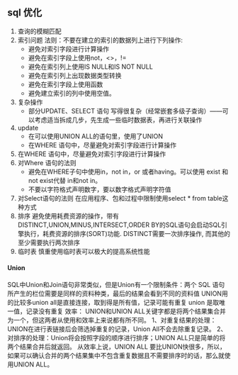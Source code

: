 ## sql 优化

1. 查询的模糊匹配
2. 索引问题 法则：不要在建立的索引的数据列上进行下列操作:
	* 避免对索引字段进行计算操作
	* 避免在索引字段上使用not，<>，!=
	* 避免在索引列上使用IS NULL和IS NOT NULL
	* 避免在索引列上出现数据类型转换
	* 避免在索引字段上使用函数
	* 避免建立索引的列中使用空值。
3. 复杂操作
   - 部分UPDATE、SELECT 语句 写得很复杂（经常嵌套多级子查询）——可以考虑适当拆成几步，先生成一些临时数据表，再进行关联操作
4. update
   - 在可以使用UNION ALL的语句里，使用了UNION
   - 在WHERE 语句中，尽量避免对索引字段进行计算操作
5. 在WHERE 语句中，尽量避免对索引字段进行计算操作
6. 对Where 语句的法则
	* 避免在WHERE子句中使用in，not  in，or 或者having。可以使用 exist 和not exist代替 in和not in。
	* 不要以字符格式声明数字，要以数字格式声明字符值
7. 对Select语句的法则 在应用程序、包和过程中限制使用select * from table这种方式
8. 排序 避免使用耗费资源的操作，带有DISTINCT,UNION,MINUS,INTERSECT,ORDER BY的SQL语句会启动SQL引擎执行，耗费资源的排序(SORT)功能. DISTINCT需要一次排序操作, 而其他的至少需要执行两次排序
9.	临时表 慎重使用临时表可以极大的提高系统性能


#### Union
SQL中Union和Join语句非常类似，但是Union有一个限制条件：两个 SQL 语句所产生的栏位需要是同样的资料种类，最后的结果会看到不同的资料值
UNION用的比较多union all是直接连接，取到得是所有值，记录可能有重复   union 是取唯一值，记录没有重复 
效率：
UNION和UNION ALL关键字都是将两个结果集合并为一个，但这两者从使用和效率上来说都有所不同。
1、对重复结果的处理：UNION在进行表链接后会筛选掉重复的记录，Union All不会去除重复记录。
2、对排序的处理：Union将会按照字段的顺序进行排序；UNION ALL只是简单的将两个结果合并后就返回。
从效率上说，UNION ALL 要比UNION快很多，所以，如果可以确认合并的两个结果集中不包含重复数据且不需要排序时的话，那么就使用UNION ALL。
